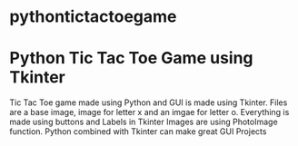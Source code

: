 # pythontictactoegame
# Python Tic Tac Toe Game using Tkinter
Tic Tac Toe game made using Python and GUI is made using Tkinter.
Files are a base image, image for letter x and an imgae for letter o.
Everything is made using buttons and Labels in Tkinter
Images are using PhotoImage function.
Python combined with Tkinter can make great GUI Projects
